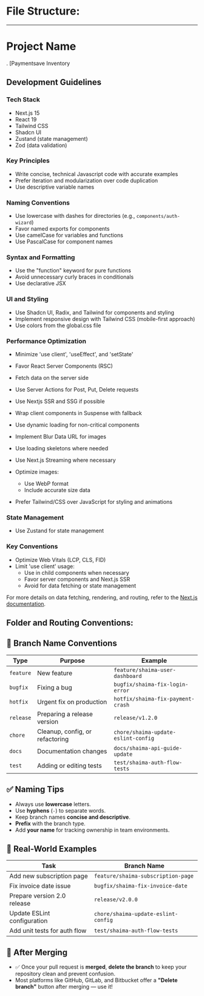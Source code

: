 # File Structure: 
----------- 


# Project Name
.
[Paymentsave Inventory

## Development Guidelines

### Tech Stack

- Next.js 15
- React 19
- Tailwind CSS
- Shadcn UI
- Zustand (state management)
- Zod (data validation)


### Key Principles

- Write concise, technical Javascript code with accurate examples
- Prefer iteration and modularization over code duplication
- Use descriptive variable names

### Naming Conventions

- Use lowercase with dashes for directories (e.g., `components/auth-wizard`)
- Favor named exports for components
- Use camelCase for variables and functions
- Use PascalCase for component names

### Syntax and Formatting

- Use the "function" keyword for pure functions
- Avoid unnecessary curly braces in conditionals
- Use declarative JSX

### UI and Styling

- Use Shadcn UI, Radix, and Tailwind for components and styling
- Implement responsive design with Tailwind CSS (mobile-first approach)
- Use colors from the global.css file

### Performance Optimization

- Minimize 'use client', 'useEffect', and 'setState'
- Favor React Server Components (RSC)
- Fetch data on the server side
- Use Server Actions for Post, Put, Delete requests
- Use Nextjs SSR and SSG if possible
- Wrap client components in Suspense with fallback
- Use dynamic loading for non-critical components
- Implement Blur Data URL for images
- Use loading skeletons where needed
- Use Next.js Streaming where necessary
- Optimize images:
  - Use WebP format
  - Include accurate size data

- Prefer Tailwind/CSS over JavaScript for styling and animations

### State Management

- Use Zustand for state management

### Key Conventions

- Optimize Web Vitals (LCP, CLS, FID)
- Limit 'use client' usage:
  - Use in child components when necessary
  - Favor server components and Next.js SSR
  - Avoid for data fetching or state management

For more details on data fetching, rendering, and routing, refer to the [Next.js documentation](https://nextjs.org/docs).


## Folder and Routing Conventions: 


## 🔧 Branch Name Conventions

| Type      | Purpose                          | Example                                      |
|-----------|----------------------------------|----------------------------------------------|
| `feature` | New feature                      | `feature/shaima-user-dashboard`              |
| `bugfix`  | Fixing a bug                     | `bugfix/shaima-fix-login-error`              |
| `hotfix`  | Urgent fix on production         | `hotfix/shaima-fix-payment-crash`            |
| `release` | Preparing a release version      | `release/v1.2.0`                             |
| `chore`   | Cleanup, config, or refactoring  | `chore/shaima-update-eslint-config`          |
| `docs`    | Documentation changes            | `docs/shaima-api-guide-update`               |
| `test`    | Adding or editing tests          | `test/shaima-auth-flow-tests`                |

## ✅ Naming Tips

- Always use **lowercase** letters.
- Use **hyphens** (`-`) to separate words.
- Keep branch names **concise and descriptive**.
- **Prefix** with the branch type.
- Add **your name** for tracking ownership in team environments.

## 📌 Real-World Examples

| Task                                   | Branch Name                             |
|----------------------------------------|------------------------------------------|
| Add new subscription page              | `feature/shaima-subscription-page`       |
| Fix invoice date issue                 | `bugfix/shaima-fix-invoice-date`         |
| Prepare version 2.0 release            | `release/v2.0.0`                          |
| Update ESLint configuration            | `chore/shaima-update-eslint-config`      |
| Add unit tests for auth flow           | `test/shaima-auth-flow-tests`            |

## 🧹 After Merging

- ✅ Once your pull request is **merged**, **delete the branch** to keep your repository clean and prevent confusion.
- Most platforms like GitHub, GitLab, and Bitbucket offer a **"Delete branch"** button after merging — use it!

